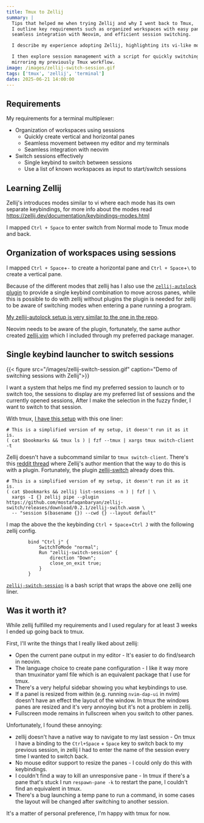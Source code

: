 ```yaml
---
title: Tmux to Zellij
summary: |
  Tips that helped me when trying Zellij and why I went back to Tmux,
  I outline key requirements such as organized workspaces with easy pane management,
  seamless integration with Neovim, and efficient session switching.

  I describe my experience adopting Zellij, highlighting its vi-like modes and custom keybindings for navigation.

  I then explore session management with a script for quickly switching between preferred and active Zellij sessions
  mirroring my previously Tmux workflow.
image: /images/zellij-switch-session.gif
tags: ['tmux', 'zellij', 'terminal']
date: 2025-06-21 14:00:00
---
```


## Requirements

My requirements for a terminal multiplexer:

- Organization of workspaces using sessions
  - Quickly create vertical and horizontal panes
  - Seamless movement between my editor and my terminals
  - Seamless integration with neovim
- Switch sessions effectively
  - Single keybind to switch between sessions
  - Use a list of known workspaces as input to start/switch sessions

## Learning Zellij

Zellij's introduces modes similar to vi where each mode has its
own separate keybindings, for more info about the modes
read https://zellij.dev/documentation/keybindings-modes.html

I mapped `Ctrl + Space` to enter switch from Normal mode to Tmux mode
and back.

## Organization of workspaces using sessions

I mapped `Ctrl + Space`+`-` to create a horizontal pane and
`Ctrl + Space`+`\` to create a vertical pane.

Because of the different modes that zellij has I also use
the [`zellij-autolock` plugin](https://github.com/fresh2dev/zellij-autolock) to
provide a single keybind combination to move across panes, while this is possible
to do with zellij without plugins the plugin is needed for zellij to
be aware of switching modes when entering a pane running a program.

[My zellij-autolock setup is very similar to the one in the repo](https://github.com/mauriciopoppe/dotfiles/blob/main/zellij/config.kdl).

Neovim needs to be aware of the plugin, fortunately,
the same author created [zellij.vim](https://github.com/fresh2dev/zellij.vim)
which I included through my preferred package manager.

## Single keybind launcher to switch sessions

{{< figure src="/images/zellij-switch-session.gif" caption="Demo of switching sessions with Zellij">}}

I want a system that helps me find my preferred session to launch
or to switch too, the sessions to display are my preferred list of
sessions and the currently opened sessions, After I make the selection
in the fuzzy finder, I want to switch to that session.

With tmux, [I have this setup](https://github.com/mauriciopoppe/dotfiles/blob/b183e64e8a0927254c8ebaab76688d4a6eeca0c8/zsh/bin/tmux-switch-client.py)
with this one liner:

```
# This is a simplified version of my setup, it doesn't run it as it is.
( cat $bookmarks && tmux ls ) | fzf --tmux | xargs tmux switch-client -t
```

Zellij doesn't have a subcommand similar to `tmux switch-client`.
There's this [reddit thread](https://www.reddit.com/r/zellij/comments/18go1y5/switching_sessions_via_cli/)
where Zellij's author mention that the way to do this is with a plugin.
Fortunately, the plugin [zellij-switch](https://github.com/mostafaqanbaryan/zellij-switch)
already does this.

```
# This is a simplified version of my setup, it doesn't run it as it is.
( cat $bookmarks && zellij list-sessions -n ) | fzf | \
  xargs -I {} zellij pipe --plugin https://github.com/mostafaqanbaryan/zellij-switch/releases/download/0.2.1/zellij-switch.wasm \
  -- "session $(basename {}) --cwd {} --layout default"
```

I map the above the the keybinding `Ctrl + Space`+`Ctrl J` with
the following zellij config.

```
        bind "Ctrl j" {
            SwitchToMode "normal";
            Run "zellij-switch-session" {
                direction "Down";
                close_on_exit true;
            }
        }
```

[`zellij-switch-session`](https://github.com/mauriciopoppe/dotfiles/blob/main/zsh/bin/zellij-switch-session.py)
is a bash script that wraps the above one zellij one liner.

## Was it worth it?

While zellij fulfilled my requirements and I used regulary for at least 3 weeks
I ended up going back to tmux.

First, I'll write the things that I really liked about zellij:

- Open the current pane output in my editor - It's easier to do find/search in neovim.
- The language choice to create pane configuration - I like it way more than tmuxinator yaml file
  which is an equivalent package that I use for tmux.
- There's a very helpful sidebar showing you what keybindings to use.
- If a panel is resized from within (e.g. running `nvim-dap-ui` in nvim) doesn't have an effect
  the layout of the window. In tmux the windows panes are resized and it's very annoying
  but it's not a problem in zellij.
- Fullscreen mode remains in fullscreen when you switch to other panes.

Unfortunately, I found these annoying:

- zellij doesn't have a native way to navigate to my last session - On tmux I have a binding
  to the `Ctrl+Space` + `Space` key to switch back to my previous session, in zellij I had to
  enter the name of the session every time I wanted to switch back.
- No mouse editor support to resize the panes - I could only do this with keybindings.
- I couldn't find a way to kill an unresponsive pane - In tmux if there's a pane that's stuck
  I run `respawn-pane -k` to restart the pane, I couldn't find an equivalent in tmux.
- There's a bug launching a temp pane to run a command, in some cases the layout will be changed
  after switching to another session.

It's a matter of personal preference, I'm happy with tmux for now.
